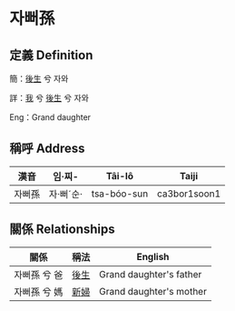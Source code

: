 # 자뻐孫
## 定義 Definition
簡：[後生](member19.md) 兮 자와

詳：[我](member1.md) 兮 [後生](member19.md) 兮 자와

Eng：Grand daughter

## 稱呼 Address

漢音 | 임·찌- | Tâi-lô | Taiji
--- | --- | --- | --- 
자뻐孫 | 자·뻐ˊ순· | tsa-bóo-sun | ca3bor1soon1 


## 關係 Relationships

關係 | 稱法 | English
--- | --- | --- 
자뻐孫 兮 爸 | [後生](member19.md) | Grand daughter's father
자뻐孫 兮 媽 | [新婦](member52.md) | Grand daughter's mother
